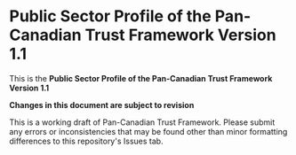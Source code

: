 # Public Sector Profile of the Pan-Canadian Trust Framework Version 1.1

This is the **Public Sector Profile of the Pan-Canadian Trust Framework Version 1.1**

**Changes in this document are subject to revision**

This is a working draft of Pan-Canadian Trust Framework. Please submit any errors or inconsistencies that may be found other than minor formatting differences to this repository's Issues tab.
